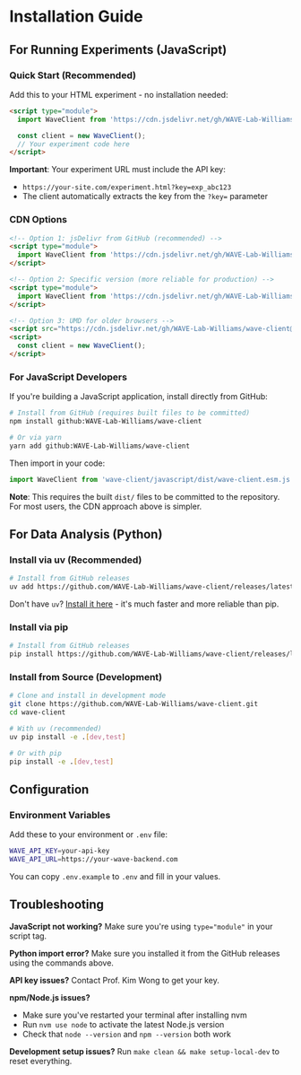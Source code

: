 # Installation Guide

## For Running Experiments (JavaScript)

### Quick Start (Recommended)

Add this to your HTML experiment - no installation needed:

```html
<script type="module">
  import WaveClient from 'https://cdn.jsdelivr.net/gh/WAVE-Lab-Williams/wave-client@latest/javascript/dist/wave-client.esm.js';

  const client = new WaveClient();
  // Your experiment code here
</script>
```

**Important**: Your experiment URL must include the API key:
- `https://your-site.com/experiment.html?key=exp_abc123`
- The client automatically extracts the key from the `?key=` parameter

### CDN Options

```html
<!-- Option 1: jsDelivr from GitHub (recommended) -->
<script type="module">
  import WaveClient from 'https://cdn.jsdelivr.net/gh/WAVE-Lab-Williams/wave-client@latest/javascript/dist/wave-client.esm.js';
</script>

<!-- Option 2: Specific version (more reliable for production) -->
<script type="module">
  import WaveClient from 'https://cdn.jsdelivr.net/gh/WAVE-Lab-Williams/wave-client@v1.0.0/javascript/dist/wave-client.esm.js';
</script>

<!-- Option 3: UMD for older browsers -->
<script src="https://cdn.jsdelivr.net/gh/WAVE-Lab-Williams/wave-client@latest/javascript/dist/wave-client.umd.js"></script>
<script>
  const client = new WaveClient();
</script>
```

### For JavaScript Developers

If you're building a JavaScript application, install directly from GitHub:

```bash
# Install from GitHub (requires built files to be committed)
npm install github:WAVE-Lab-Williams/wave-client

# Or via yarn
yarn add github:WAVE-Lab-Williams/wave-client
```

Then import in your code:
```javascript
import WaveClient from 'wave-client/javascript/dist/wave-client.esm.js';
```

**Note**: This requires the built `dist/` files to be committed to the repository. For most users, the CDN approach above is simpler.

## For Data Analysis (Python)

### Install via uv (Recommended)

```bash
# Install from GitHub releases
uv add https://github.com/WAVE-Lab-Williams/wave-client/releases/latest/download/wave_client-1.0.0-py3-none-any.whl
```

Don't have `uv`? [Install it here](https://docs.astral.sh/uv/getting-started/installation/) - it's much faster and more reliable than pip.

### Install via pip

```bash
# Install from GitHub releases  
pip install https://github.com/WAVE-Lab-Williams/wave-client/releases/latest/download/wave_client-1.0.0-py3-none-any.whl
```

### Install from Source (Development)

```bash
# Clone and install in development mode
git clone https://github.com/WAVE-Lab-Williams/wave-client.git
cd wave-client

# With uv (recommended)
uv pip install -e .[dev,test]

# Or with pip
pip install -e .[dev,test]
```

## Configuration

### Environment Variables

Add these to your environment or `.env` file:

```bash
WAVE_API_KEY=your-api-key
WAVE_API_URL=https://your-wave-backend.com
```

You can copy `.env.example` to `.env` and fill in your values.

## Troubleshooting

**JavaScript not working?** Make sure you're using `type="module"` in your script tag.

**Python import error?** Make sure you installed it from the GitHub releases using the commands above.

**API key issues?** Contact Prof. Kim Wong to get your key.

**npm/Node.js issues?**
- Make sure you've restarted your terminal after installing nvm
- Run `nvm use node` to activate the latest Node.js version
- Check that `node --version` and `npm --version` both work

**Development setup issues?** Run `make clean && make setup-local-dev` to reset everything.
